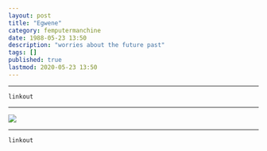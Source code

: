 ```yaml
---
layout: post
title: "Egwene"
category: femputermanchine
date: 1988-05-23 13:50
description: "worries about the future past"
tags: []
published: true
lastmod: 2020-05-23 13:50
---
```


*****

`linkout`

*****

<img src="{{ site.url }}/assets/img/ca05.jpg" />


*****
`linkout`
